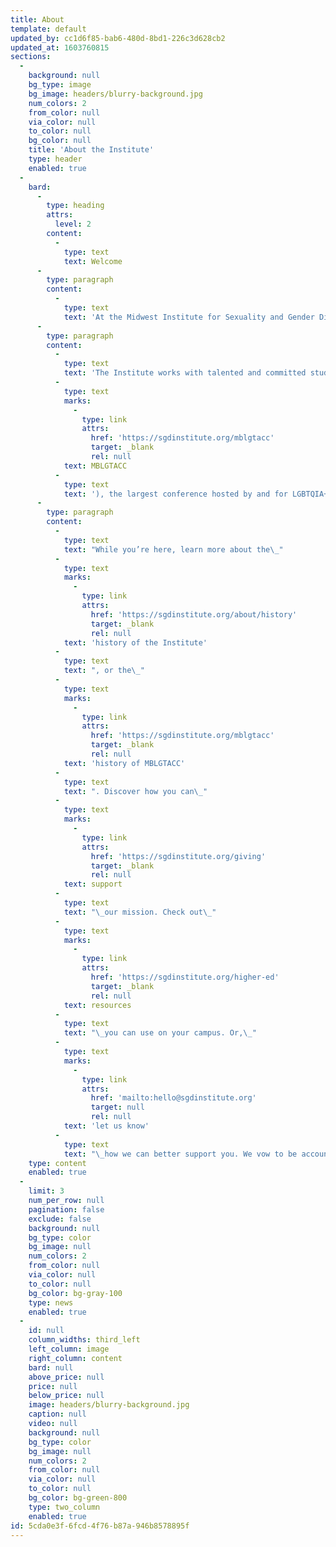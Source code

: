```yaml
---
title: About
template: default
updated_by: cc1d6f85-bab6-480d-8bd1-226c3d628cb2
updated_at: 1603760815
sections:
  -
    background: null
    bg_type: image
    bg_image: headers/blurry-background.jpg
    num_colors: 2
    from_color: null
    via_color: null
    to_color: null
    bg_color: null
    title: 'About the Institute'
    type: header
    enabled: true
  -
    bard:
      -
        type: heading
        attrs:
          level: 2
        content:
          -
            type: text
            text: Welcome
      -
        type: paragraph
        content:
          -
            type: text
            text: 'At the Midwest Institute for Sexuality and Gender Diversity, we re-envision a culture of higher education where the needs and experiences of systematically disadvantaged students are centered and the diverse experiences across the spectrums of sexuality and gender are celebrated.'
      -
        type: paragraph
        content:
          -
            type: text
            text: 'The Institute works with talented and committed student leaders from across the region to host the Midwest Bisexual Lesbian Gay Transgender Asexual College Conference ('
          -
            type: text
            marks:
              -
                type: link
                attrs:
                  href: 'https://sgdinstitute.org/mblgtacc'
                  target: _blank
                  rel: null
            text: MBLGTACC
          -
            type: text
            text: '), the largest conference hosted by and for LGBTQIA+ college students. Through this and other programs, we advance knowledge of sexuality and gender and we empower students to inspire sustainable change. We lead our higher education colleagues in relevant and inclusive practices.'
      -
        type: paragraph
        content:
          -
            type: text
            text: "While you’re here, learn more about the\_"
          -
            type: text
            marks:
              -
                type: link
                attrs:
                  href: 'https://sgdinstitute.org/about/history'
                  target: _blank
                  rel: null
            text: 'history of the Institute'
          -
            type: text
            text: ", or the\_"
          -
            type: text
            marks:
              -
                type: link
                attrs:
                  href: 'https://sgdinstitute.org/mblgtacc'
                  target: _blank
                  rel: null
            text: 'history of MBLGTACC'
          -
            type: text
            text: ". Discover how you can\_"
          -
            type: text
            marks:
              -
                type: link
                attrs:
                  href: 'https://sgdinstitute.org/giving'
                  target: _blank
                  rel: null
            text: support
          -
            type: text
            text: "\_our mission. Check out\_"
          -
            type: text
            marks:
              -
                type: link
                attrs:
                  href: 'https://sgdinstitute.org/higher-ed'
                  target: _blank
                  rel: null
            text: resources
          -
            type: text
            text: "\_you can use on your campus. Or,\_"
          -
            type: text
            marks:
              -
                type: link
                attrs:
                  href: 'mailto:hello@sgdinstitute.org'
                  target: null
                  rel: null
            text: 'let us know'
          -
            type: text
            text: "\_how we can better support you. We vow to be accountable to the community we serve."
    type: content
    enabled: true
  -
    limit: 3
    num_per_row: null
    pagination: false
    exclude: false
    background: null
    bg_type: color
    bg_image: null
    num_colors: 2
    from_color: null
    via_color: null
    to_color: null
    bg_color: bg-gray-100
    type: news
    enabled: true
  -
    id: null
    column_widths: third_left
    left_column: image
    right_column: content
    bard: null
    above_price: null
    price: null
    below_price: null
    image: headers/blurry-background.jpg
    caption: null
    video: null
    background: null
    bg_type: color
    bg_image: null
    num_colors: 2
    from_color: null
    via_color: null
    to_color: null
    bg_color: bg-green-800
    type: two_column
    enabled: true
id: 5cda0e3f-6fcd-4f76-b87a-946b8578895f
---
```

